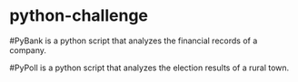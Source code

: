 # python-challenge

#PyBank is a python script that analyzes the financial records of a company.

#PyPoll is a python script that analyzes the election results of a rural town.
